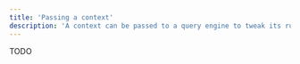 ```yaml
---
title: 'Passing a context'
description: 'A context can be passed to a query engine to tweak its runtime settings'
---
```


TODO
